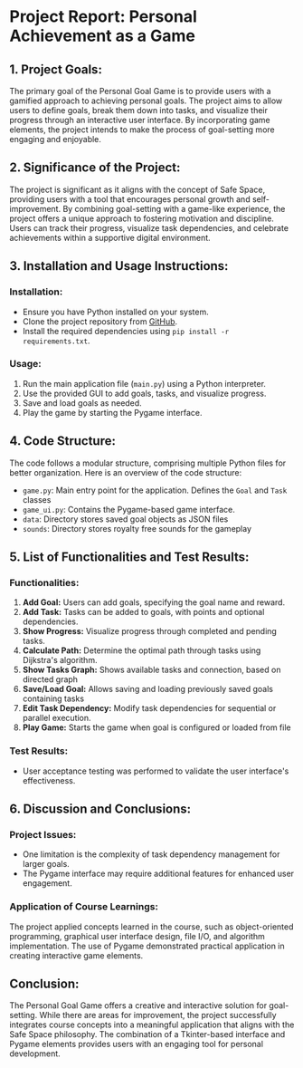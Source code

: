 # Project Report: Personal Achievement as a Game

## 1. Project Goals:
The primary goal of the Personal Goal Game is to provide users with a gamified approach to achieving personal goals. The project aims to allow users to define goals, break them down into tasks, and visualize their progress through an interactive user interface. By incorporating game elements, the project intends to make the process of goal-setting more engaging and enjoyable.

## 2. Significance of the Project:
The project is significant as it aligns with the concept of Safe Space, providing users with a tool that encourages personal growth and self-improvement. By combining goal-setting with a game-like experience, the project offers a unique approach to fostering motivation and discipline. Users can track their progress, visualize task dependencies, and celebrate achievements within a supportive digital environment.

## 3. Installation and Usage Instructions:
### Installation:
- Ensure you have Python installed on your system.
- Clone the project repository from [GitHub](https://github.com/nps5696/cmpsc-463-personal-goal-game).
- Install the required dependencies using `pip install -r requirements.txt`.

### Usage:
1. Run the main application file (`main.py`) using a Python interpreter.
2. Use the provided GUI to add goals, tasks, and visualize progress.
3. Save and load goals as needed.
4. Play the game by starting the Pygame interface.

## 4. Code Structure:
The code follows a modular structure, comprising multiple Python files for better organization. Here is an overview of the code structure:
- `game.py`: Main entry point for the application. Defines the `Goal` and `Task` classes
- `game_ui.py`: Contains the Pygame-based game interface.
- `data`: Directory stores saved goal objects as JSON files
- `sounds`: Directory stores royalty free sounds for the gameplay

## 5. List of Functionalities and Test Results:
### Functionalities:
1. **Add Goal:** Users can add goals, specifying the goal name and reward.
2. **Add Task:** Tasks can be added to goals, with points and optional dependencies.
3. **Show Progress:** Visualize progress through completed and pending tasks.
4. **Calculate Path:** Determine the optimal path through tasks using Dijkstra's algorithm.
5. **Show Tasks Graph:** Shows available tasks and connection, based on directed graph
6. **Save/Load Goal:** Allows saving and loading previously saved goals containing tasks
7. **Edit Task Dependency:** Modify task dependencies for sequential or parallel execution.
8. **Play Game:** Starts the game when goal is configured or loaded from file

### Test Results:
- User acceptance testing was performed to validate the user interface's effectiveness.

## 6. Discussion and Conclusions:
### Project Issues:
- One limitation is the complexity of task dependency management for larger goals.
- The Pygame interface may require additional features for enhanced user engagement.

### Application of Course Learnings:
The project applied concepts learned in the course, such as object-oriented programming, graphical user interface design, file I/O, and algorithm implementation. The use of Pygame demonstrated practical application in creating interactive game elements.

## Conclusion:
The Personal Goal Game offers a creative and interactive solution for goal-setting. While there are areas for improvement, the project successfully integrates course concepts into a meaningful application that aligns with the Safe Space philosophy. The combination of a Tkinter-based interface and Pygame elements provides users with an engaging tool for personal development.

